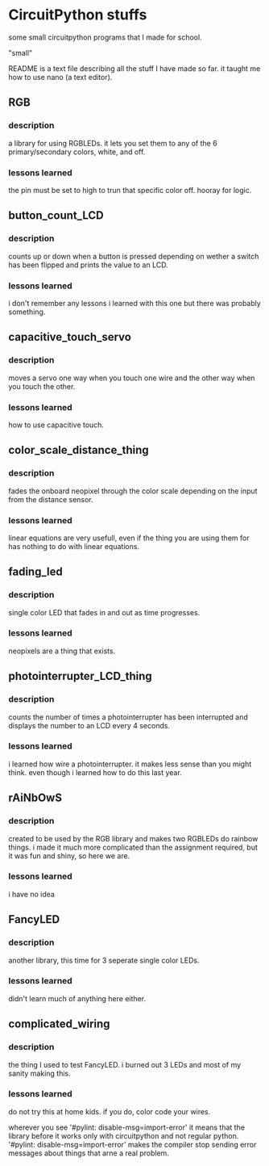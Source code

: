 # CircuitPython stuffs
some small circuitpython programs that I made for school.

"small"

README is a text file describing all the stuff I have made so far. it taught me how to use nano (a text editor).


## RGB

### description
a library for using RGBLEDs. it lets you set them to any of the 6 primary/secondary colors, white, and off.

### lessons learned
the pin must be set to high to trun that specific color off. hooray for logic.


## button_count_LCD

### description 
counts up or down when a button is pressed depending on wether a switch has been flipped and prints the value to an LCD. 

### lessons learned
i don't remember any lessons i learned with this one but there was probably something.


## capacitive_touch_servo

### description
moves a servo one way when you touch one wire and the other way when you touch the other.

### lessons learned
how to use capacitive touch.


## color_scale_distance_thing

### description
fades the onboard neopixel through the color scale depending on the input from the distance sensor.

### lessons learned
linear equations are very usefull, even if the thing you are using them for has nothing to do with linear equations.


## fading_led

### description
single color LED that fades in and out as time progresses.

### lessons learned
neopixels are a thing that exists.


## photointerrupter_LCD_thing

### description
counts the number of times a photointerrupter has been interrupted and displays the number to an LCD every 4 seconds.

### lessons learned
i learned how wire a photointerrupter. it makes less sense than you might think. even though i learned how to do this last year.


## rAiNbOwS

### description
created to be used by the RGB library and makes two RGBLEDs do rainbow things. i made it much more complicated than the assignment required, but it was fun and shiny, so here we are.

### lessons learned
i have no idea


## FancyLED

### description
another library, this time for 3 seperate single color LEDs.

### lessons learned
didn't learn much of anything here either.


## complicated_wiring

### description
the thing I used to test FancyLED. i burned out 3 LEDs and most of my sanity making this.

### lessons learned
do not try this at home kids. if you do, color code your wires.

wherever you see '#pylint: disable-msg=import-error' it means that the library before it works only with circuitpython and not regular python. '#pylint: disable-msg=import-error' makes the compiler stop sending error messages about things that arne a real problem.
